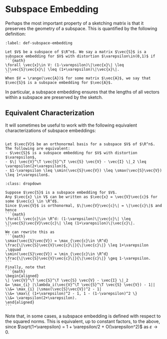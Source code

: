 # Subspace Embedding

Perhaps the most important property of a sketching matrix is that it preserves the geometry of a subspace.
This is quantified by the following definition: 

````{prf:definition} Subspace Embedding
:label: def-subspace-embedding

Let $V$ be a subspace of $\R^n$. We say a matrix $\vec{S}$ is a subspace embedding for $V$ with distortion $\varepsilon\in(0,1)$ if
```{math}
\forall \vec{x}\in V: (1-\varepsilon)\|\vec{x}\| \leq \|\vec{S}\vec{x}\| \leq (1+\varepsilon)\|\vec{x}\|.
```
When $V = \range(\vec{A})$ for some matrix $\vec{A}$, we say that $\vec{S}$ is a subspace embedding for $\vec{A}$.
````

In particular, a subspace embedding ensures that the lengths of all vectors within a subspace are preserved by the sketch. 





## Equivalent Characterization

It will sometimes be useful to work with the following equivalent characterizations of subspace embeddings:

````{prf:theorem}

Let $\vec{V}$ be an orthonormal basis for a subspace $V$ of $\R^n$. 
The following are equivalent:
- $\vec{S}$ is a subspace embedding for $V$ with distortion $\varepsilon$,
- $\| \vec{V}^\T \vec{S}^\T \vec{S} \vec{V} - \vec{I} \|_2 \leq \varepsilon(2+\varepsilon)$,
- $1-\varepsilon \leq \smin(\vec{S}\vec{V}) \leq \smax(\vec{S}\vec{V}) \leq 1+\varepsilon$.
````

````{admonition} Proof
:class: dropdown

Suppose $\vec{S}$ is a subspace embedding for $V$.
Any $\vec{x} \in V$ can be written as $\vec{x} = \vec{V}\vec{c}$ for some $\vec{c} \in \R^d$.
Since $\vec{V}$ is orthonormal, $\|\vec{V}\vec{c}\| = \|\vec{c}\|$ and hence
```{math}
\forall \vec{c}\in \R^d: (1-\varepsilon)\|\vec{c}\| \leq \|\vec{S}\vec{V}\vec{c}\| \leq (1+\varepsilon)\|\vec{c}\|.
```
We can rewrite this as 
```{math}
\smax(\vec{S}\vec{V}) = \max_{\vec{c}\in \R^d} \frac{\|\vec{S}\vec{V}\vec{c}\|}{\|\vec{c}\|} \leq 1+\varepsilon
,\qquad
\smin(\vec{S}\vec{V}) = \min_{\vec{c}\in \R^d} \frac{\|\vec{S}\vec{V}\vec{c}\|}{\|\vec{c}\|} \geq 1-\varepsilon.
```
Finally, note that 
```{math}
\begin{aligned}
\| \vec{V}^\T \vec{S}^\T \vec{S} \vec{V} - \vec{I} \|_2
&= \max_{i} |\lambda_i(\vec{V}^\T \vec{S}^\T \vec{S} \vec{V}) - 1||
\\&= \max_{i} |\smax(\vec{S}\vec{V})^2 - 1|
\\&= \max\{ (1+\varepsilon)^2 - 1, 1 - (1-\varepsilon)^2 \}
\\&= \varepsilon(2+\varepsilon).
\end{aligned}
```

````

Note that, in some cases, a subspace embedding is defined with respect to the squared norms. 
This is equivalent, up to constant factors, to the above, since $\sqrt{1+\varepsilon} = 1 + \varepsilon/2 + O(\varepsilon^2)$ as $\varepsilon \to 0$.